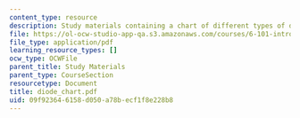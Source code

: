 ```yaml
---
content_type: resource
description: Study materials containing a chart of different types of diodes.
file: https://ol-ocw-studio-app-qa.s3.amazonaws.com/courses/6-101-introductory-analog-electronics-laboratory-spring-2007/09f923646158d050a78becf1f8e228b8_diode_chart.pdf
file_type: application/pdf
learning_resource_types: []
ocw_type: OCWFile
parent_title: Study Materials
parent_type: CourseSection
resourcetype: Document
title: diode_chart.pdf
uid: 09f92364-6158-d050-a78b-ecf1f8e228b8
---
```

